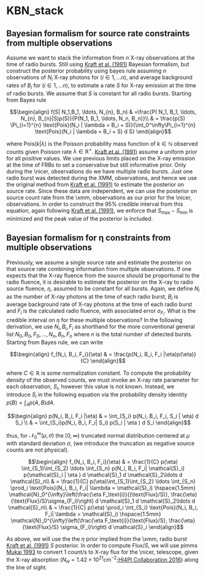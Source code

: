 # KBN_stack

## Bayesian formalism for source rate constraints from multiple observations
Assume we want to stack the information from $n$ X-ray observations at the time of radio bursts. Still using [Kraft et al. (1991)](https://ui.adsabs.harvard.edu/abs/1991ApJ...374..344K/abstract) Bayesian formalism, but construct the posterior probability using bayes rule assuming $n$ observations of $N_i$ X-ray photons for $(i \in 1, \ldots n)$, and average background rates of $B_i$ for $(i \in 1, \ldots n)$, to estimate a rate $S$ for X-ray emission at the time of radio bursts. We assume that $S$ is constant for all radio bursts. Starting from Bayes rule

```math
\begin{align}
 f(S| N_1,B_1, \ldots, N_{n}, B_n) &  =\frac{P( N_1, B_1, \ldots, N_{n}, B_{n}|S)p(S)}{P(N_1, B_1, \ldots, N_n, B_n)}\\
 & = \frac{p(S) \Pi_{i=1}^{n} \text{Pois}(N_i | \lambda = B_i + S)}{\int_0^\infty\Pi_{i=1}^{n} \text{Pois}(N_i | \lambda = B_i + S) d S}
\end{align}
```
where $\text{Pois}(k| \lambda)$ is the Poisson probability mass function of $k \in \mathbb{N}$ observed counts given Poisson rate $\lambda \in \mathbb{R}^+$. [Kraft et al. (1991)](https://ui.adsabs.harvard.edu/abs/1991ApJ...374..344K/abstract) assume a uniform prior for all positive values. We use previous limits placed on the X-ray emission at the time of FRBs to set a conservative but still informative prior. Only during the \nicer\, observations do we have multiple radio bursts. Just one radio burst was detected during the XMM, observations, and hence we use the original method from [Kraft et al. (1991)](https://ui.adsabs.harvard.edu/abs/1991ApJ...374..344K/abstract) to estimate the posterior on source rate. Since these data are independent, we can use the posterior on source count rate from the \xmm\, observations as our prior for the \nicer\, observations. In order to construct the 95\% credible interval from this equation, again following [Kraft et al. (1991)](https://ui.adsabs.harvard.edu/abs/1991ApJ...374..344K/abstract), we enforce that $S_{\text{max}}-S_{\text{min}}$ is minimized and the peak value of the posterior is included. 

## Bayesian formalism for η constraints from multiple observations

Previously, we assume a single source rate and estimate the posterior on that source rate combining information from multiple observations. If one expects that the X-ray fluence from the source should be proportional to the radio fluence, it is desirable to estimate the posterior on the X-ray to radio source fluence, $\eta$, assumed to be constant for all bursts. Again, we define $N_i$ as the number of X-ray photons at the time of each radio burst, $B_i$ is average background rate of X-ray photons at the time of each radio burst and $F_i$ is the calculated radio fluence, with associated error $\sigma_{F_i}$. What is the credible interval on $\eta$ for these multiple observations? In the following derivation, we use $N_i, B_i, F_i$ as shorthand for the more conventional general list $N_0, B_0, F_0, \ldots, N_n, B_n, F_n$ where $n$ is the total number of detected bursts. Starting from Bayes rule, we can write
```math
\begin{align}
    f_{N_i, B_i, F_i}(\eta) & = \frac{p(N_i, B_i,  F_i |\eta)p(\eta)}{C}
\end{align}
```
 where $C\in \mathbb{R}$ is some normalization constant. To compute the probability density of the observed counts, we must invoke an X-ray rate parameter for each observation, $S_i$, however this value is not known. Instead, we introduce $S_i$ in the following equation via the probability density identity $p(B) = \int_A p(A,B) d A$. 
 ```math
\begin{align}
    p(N_i, B_i, F_i |\eta) & = \int_{S_i} p(N_i, B_i, F_i, S_i | \eta) d S_i \\ 
    & = \int_{S_i}p(N_i, B_i, F_i| S_i) p(S_i | \eta )  d  S_i 
\end{align}
```
thus, for $\mathcal{N}_0^{\infty}(\mu, \sigma)$ the $[0,\infty)$ truncated normal distribution centered at $\mu$ with standard deviation $\sigma$, (we introduce the truncation as negative source counts are not physical). 
```math
\begin{align}
    f_{N_i, B_i, F_i}(\eta) & = \frac{1}{C} p(\eta) \int_{S_1}\int_{S_2} \ldots \int_{S_n} p(N_i, B_i,  F_i| \mathcal{S}_i) p(\mathcal{S}_i | \eta ) d \mathcal{S}_1 d \mathcal{S}_2\ldots d \mathcal{S}_n\\
    & = \frac{1}{C} p(\eta)\int_{S_1}\int_{S_2} \ldots \int_{S_n} \prod_i \text{Pois}(N_i, B_i, F_i| \lambda = \mathcal{S}_i) \hspace{1.5mm} \mathcal{N}_0^{\infty}\left(\frac{\eta F_\text{i}}{(\text{Flux}/S)},  \frac{\eta}{\text{Flux}/S}\sigma_{F_i}\right) d \mathcal{S}_1 d \mathcal{S}_2\ldots d \mathcal{S}_n\\
    & = \frac{1}{C} p(\eta) \prod_i \int_{S_i} \text{Pois}(N_i, B_i, F_i| \lambda = \mathcal{S}_i)  \hspace{1.5mm} \mathcal{N}_0^{\infty}\left(\frac{\eta F_\text{i}}{\text{Flux}/S}, \frac{\eta}{\text{Flux}/S} \sigma_{F_i}\right) d \mathcal{S}_i
\end{align}
```
As above, we will use the the $\eta$ prior implied from the \xmm\, radio burst [Kraft et al. (1991)](https://ui.adsabs.harvard.edu/abs/1991ApJ...374..344K/abstract) $S$ posterior. In order to compute $\text{Flux}/S$, we will use pimms [Mukai 1993](https://ui.adsabs.harvard.edu/abs/1993Legac...3...21M)
 to convert 1 count/s to X-ray flux for the \nicer\, telescope, given the X-ray absorption ($N_H = 1.42\times 10^{21} \text{cm}^{-2}$;[HI4PI Collaboration 2016](https://ui.adsabs.harvard.edu/abs/2016A&A...594A.116H)) along the line of sight.
